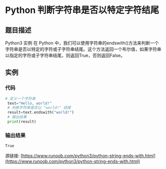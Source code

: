 # Python 判断字符串是否以特定字符结尾

## 题目描述
Python3 实例
在 Python 中，我们可以使用字符串的endswith()方法来判断一个字符串是否以特定的字符或子字符串结尾。这个方法返回一个布尔值，如果字符串以指定的字符或子字符串结尾，则返回True，否则返回False。

## 实例
### 代码
```python
# 定义一个字符串
 text="Hello, world!"
 # 判断字符串是否以 "world!" 结尾
 result=text.endswith("world!")
 # 输出结果
 print(result)
```
### 输出结果
```
True
```
源链接: [https://www.runoob.com/python3/python-string-ends-with.html](https://www.runoob.com/python3/python-string-ends-with.html)